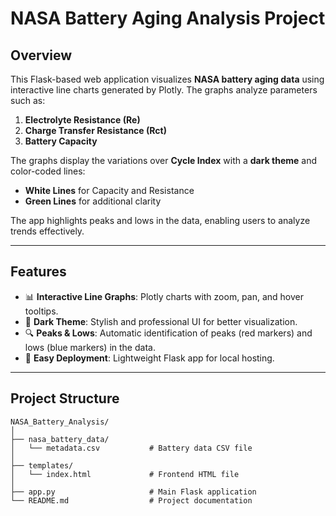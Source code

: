 # NASA Battery Aging Analysis Project

## Overview

This Flask-based web application visualizes **NASA battery aging data** using interactive line charts generated by Plotly. The graphs analyze parameters such as:
1. **Electrolyte Resistance (Re)**
2. **Charge Transfer Resistance (Rct)**
3. **Battery Capacity**

The graphs display the variations over **Cycle Index** with a **dark theme** and color-coded lines:
- **White Lines** for Capacity and Resistance
- **Green Lines** for additional clarity

The app highlights peaks and lows in the data, enabling users to analyze trends effectively.

---

## Features

- 📊 **Interactive Line Graphs**: Plotly charts with zoom, pan, and hover tooltips.
- 🎨 **Dark Theme**: Stylish and professional UI for better visualization.
- 🔍 **Peaks & Lows**: Automatic identification of peaks (red markers) and lows (blue markers) in the data.
- 🚀 **Easy Deployment**: Lightweight Flask app for local hosting.

---

## Project Structure

```plaintext
NASA_Battery_Analysis/
│
├── nasa_battery_data/
│   └── metadata.csv           # Battery data CSV file
│
├── templates/
│   └── index.html             # Frontend HTML file
│
├── app.py                     # Main Flask application
└── README.md                  # Project documentation
